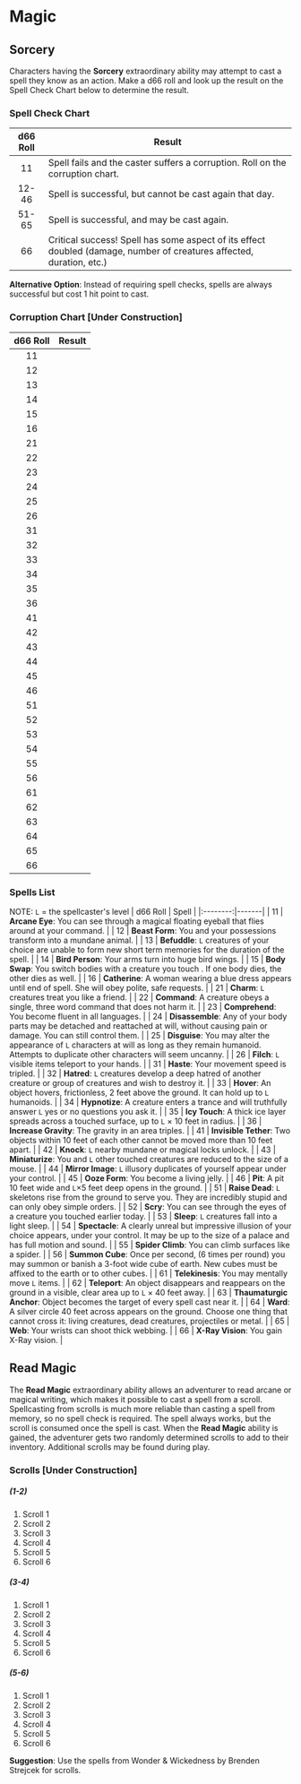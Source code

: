 # Magic

## Sorcery
Characters having the **Sorcery** extraordinary ability may attempt to cast a spell they know as an action. Make a d66 roll and look up the result on the Spell Check Chart below to determine the result.

### Spell Check Chart
| d66 Roll | Result |
|:--------:|--------|
| 11       | Spell fails and the caster suffers a corruption. Roll on the corruption chart. |
| 12-46    | Spell is successful, but cannot be cast again that day. |
| 51-65    | Spell is successful, and may be cast again. |
| 66       | Critical success! Spell has some aspect of its effect doubled (damage, number of creatures affected, duration, etc.) |

**Alternative Option**: Instead of requiring spell checks, spells are always successful but cost 1 hit point to cast.

### Corruption Chart [Under Construction]
| d66 Roll | Result |
|:--------:|--------|
| 11 |  |
| 12 |  |
| 13 |  |
| 14 |  |
| 15 |  |
| 16 |  |
| 21 |  |
| 22 |  |
| 23 |  |
| 24 |  |
| 25 |  |
| 26 |  |
| 31 |  |
| 32 |  |
| 33 |  |
| 34 |  |
| 35 |  |
| 36 |  |
| 41 |  |
| 42 |  |
| 43 |  |
| 44 |  |
| 45 |  |
| 46 |  |
| 51 |  |
| 52 |  |
| 53 |  |
| 54 |  |
| 55 |  |
| 56 |  |
| 61 |  |
| 62 |  |
| 63 |  |
| 64 |  |
| 65 |  |
| 66 |  |

### Spells List
NOTE: `L` = the spellcaster's level
| d66 Roll | Spell |
|:--------:|-------|
| 11 | **Arcane Eye**: You can see through a magical floating eyeball that flies around at your command. |
| 12 | **Beast Form**: You and your possessions transform into a mundane animal. |
| 13 | **Befuddle**: `L` creatures of your choice are unable to form new short term memories for the duration of the spell. |
| 14 | **Bird Person**: Your arms turn into huge bird wings. |
| 15 | **Body Swap**: You switch bodies with a creature you touch . If one body dies, the other dies as well. |
| 16 | **Catherine**: A woman wearing a blue dress appears until end of spell. She will obey polite, safe requests. |
| 21 | **Charm**: `L` creatures treat you like a friend. |
| 22 | **Command**: A creature obeys a single, three word command that does not harm it. |
| 23 | **Comprehend**: You become fluent in all languages. |
| 24 | **Disassemble**: Any of your body parts may be detached and reattached at will, without causing pain or damage. You can still control them. |
| 25 | **Disguise**: You may alter the appearance of `L` characters at will as long as they remain humanoid. Attempts to duplicate other characters will seem uncanny. |
| 26 | **Filch**: `L` visible items teleport to your hands. |
| 31 | **Haste**: Your movement speed is tripled. |
| 32 | **Hatred**: `L` creatures develop a deep hatred of another creature or group of creatures and wish to destroy it. |
| 33 | **Hover**: An object hovers, frictionless, 2 feet above the ground. It can hold up to `L` humanoids. |
| 34 | **Hypnotize**: A creature enters a trance and will truthfully answer `L` yes or no questions you ask it. |
| 35 | **Icy Touch**: A thick ice layer spreads across a touched surface, up to `L` × 10 feet in radius. |
| 36 | **Increase Gravity**: The gravity in an area triples. |
| 41 | **Invisible Tether**: Two objects within 10 feet of each other cannot be moved more than 10 feet apart. |
| 42 | **Knock**: `L` nearby mundane or magical locks unlock. |
| 43 | **Miniaturize**: You and `L` other touched creatures are reduced to the size of a mouse. |
| 44 | **Mirror Image**: `L` illusory duplicates of yourself appear under your control. |
| 45 | **Ooze Form**: You become a living jelly. |
| 46 | **Pit**: A pit 10 feet wide and `L`×5 feet deep opens in the ground. |
| 51 | **Raise Dead**: `L` skeletons rise from the ground to serve you. They are incredibly stupid and can only obey simple orders. |
| 52 | **Scry**: You can see through the eyes of a creature you touched earlier today. |
| 53 | **Sleep**: `L` creatures fall into a light sleep. |
| 54 | **Spectacle**: A clearly unreal but impressive illusion of your choice appears, under your control. It may be up to the size of a palace and has full motion and sound. |
| 55 | **Spider Climb**: You can climb surfaces like a spider. |
| 56 | **Summon Cube**: Once per second, (6 times per round) you may summon or banish a 3-foot wide cube of earth. New cubes must be affixed to the earth or to other cubes. |
| 61 | **Telekinesis**: You may mentally move `L` items. |
| 62 | **Teleport**: An object disappears and reappears on the ground in a visible, clear area up to `L` × 40 feet away. |
| 63 | **Thaumaturgic Anchor**: Object becomes the target of every spell cast near it. |
| 64 | **Ward**: A silver circle 40 feet across appears on the ground. Choose one thing that cannot cross it: living creatures, dead creatures, projectiles or metal. |
| 65 | **Web**: Your wrists can shoot thick webbing. |
| 66 | **X-Ray Vision**: You gain X-Ray vision. |

## Read Magic
The **Read Magic** extraordinary ability allows an adventurer to read arcane or magical writing, which makes it possible to cast a spell from a scroll. Spellcasting from scrolls is much more reliable than casting a spell from memory, so no spell check is required. The spell always works, but the scroll is consumed once the spell is cast. When the **Read Magic** ability is gained, the adventurer gets two randomly determined scrolls to add to their inventory. Additional scrolls may be found during play.

### Scrolls [Under Construction]

##### (1-2)
1. Scroll 1
2. Scroll 2
3. Scroll 3
4. Scroll 4
5. Scroll 5
6. Scroll 6

##### (3-4)
1. Scroll 1
2. Scroll 2
3. Scroll 3
4. Scroll 4
5. Scroll 5
6. Scroll 6

##### (5-6)
1. Scroll 1
2. Scroll 2
3. Scroll 3
4. Scroll 4
5. Scroll 5
6. Scroll 6

**Suggestion**: Use the spells from Wonder & Wickedness by Brenden Strejcek for scrolls.
